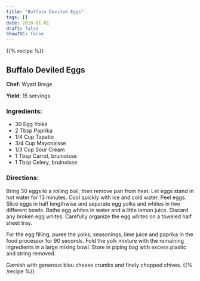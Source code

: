 ```yaml
---
title: "Buffalo Deviled Eggs"
tags: []
date: 2018-01-01
draft: false
ShowTOC: false
---
```


{{% recipe %}}

## Buffalo Deviled Eggs

**Chef:** Wyatt Brege

**Yield:** 15 servings


### Ingredients:

-   30 Egg Yolks
-   2 Tbsp Paprika
-   1/4 Cup Tapatio
-   3/4 Cup Mayonaisse
-   1/3 Cup Sour Cream
-   1 Tbsp Carrot, bruinoisse
-   1 Tbsp Celery, bruinoisse

### Directions: 

Bring 30 eggs to a rolling boil, then remove pan from heat.
Let eggs stand in hot water for 13 minutes.
Cool quickly with ice and cold water.
Peel eggs.
Slice eggs in half lengthwise and separate egg yolks and whites in two
different bowls.
Bathe egg whites in water and a little lemon juice. Discard any broken
egg whites.
Carefully organize the egg whites on a toweled half sheet tray.

For the egg filling, puree the yolks, seasonings, lime juice and paprika
in the food processor for 90 seconds.
Fold the yolk mixture with the remaining ingredients in a large mixing
bowl.
Store in piping bag with excess plastic and string removed.

Garnish with generous bleu cheese crumbs and finely chopped chives.
{{% /recipe %}}

